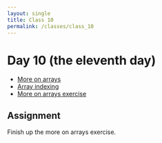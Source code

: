 ```yaml
---
layout: single
title: Class 10
permalink: /classes/class_10
---
```


# Day 10 (the eleventh day)

* [More on arrays](../chapters/03/More_on_Arrays)
* [Array indexing](../chapters/03/array_indexing)
* [More on arrays exercise](../exercises/more_on_arrays.zip)

## Assignment

Finish up the more on arrays exercise.

<!---
total = total + 1 - see 02/Names
Practice comparison
Array indexing.
* [Three girl simulations](../notebooks/exercises/three_girl_simulations)
-->
